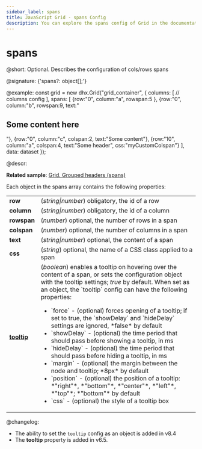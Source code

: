 ```yaml
---
sidebar_label: spans
title: JavaScript Grid - spans Config 
description: You can explore the spans config of Grid in the documentation of the DHTMLX JavaScript UI library. Browse developer guides and API reference, try out code examples and live demos, and download a free 30-day evaluation version of DHTMLX Suite.
---
```


# spans

@short: Optional. Describes the configuration of cols/rows spans

@signature: {'spans?: object[];'}

@example:
const grid = new dhx.Grid("grid_container", {
    columns: [ 
        // columns config
    ],
    spans: [
        {row:"0", column:"a", rowspan:5 },
        {row:"0", column:"b", rowspan:9, text:"<h2>Some content here</h2>"},
        {row:"0", column:"c", colspan:2, text:"Some content"},
        {row:"10", column:"a", colspan:4, text:"Some header", css:"myCustomColspan"}
    ],
    data: dataset
});

@descr:

**Related sample**: [Grid. Grouped headers (spans)](https://snippet.dhtmlx.com/eol76o68)

Each object in the spans array contains the following properties:

<table>
    <tbody>
    <tr>
            <td><b>row</b></td>
            <td>(<i>string|number</i>) obligatory, the id of a row</td>
        </tr>
    <tr>
            <td><b>column</b></td>
            <td>(<i>string|number</i>) obligatory, the id of a column</td>
        </tr>
    <tr>
            <td><b>rowspan</b></td>
            <td>(<i>number</i>) optional, the number of rows in a span</td>
        </tr>
    <tr>
            <td><b>colspan</b></td>
            <td>(<i>number</i>) optional, the number of columns in a span</td>
        </tr>
    <tr>
            <td><b>text</b></td>
            <td>(<i>string|number</i>) optional, the content of a span</td>
        </tr>
    <tr>
            <td><b>css</b></td>
            <td>(<i>string</i>) optional, the name of a CSS class applied to a span</td>
        </tr>
    <tr>
            <td><a href="../../configuration#tooltip"><b>tooltip</b></a></td>
            <td>(<i>boolean</i>) enables a tooltip on hovering over the content of a span, or sets the configuration object with the tooltip settings; <i>true</i> by default. When set as an object, the `tooltip` config can have the following properties:<ul><li>`force` - (optional) forces opening of a tooltip; if set to true, the `showDelay` and `hideDelay` settings are ignored, *false* by default</li><li>`showDelay` - (optional) the time period that should pass before showing a tooltip, in ms</li><li>`hideDelay` - (optional) the time period that should pass before hiding a tooltip, in ms</li><li>`margin` - (optional) the margin between the node and tooltip; *8px* by default</li><li>`position` - (optional) the position of a tooltip: *"right"*, *"bottom"*, *"center"*, *"left"*, *"top"*; *"bottom"* by default</li><li>`css` - (optional) the style of a tooltip box</li></ul></td>
        </tr>
    </tbody>
</table>

@changelog:
- The ability to set the `tooltip` config as an object is added in v8.4
- The **tooltip** property is added in v6.5.

[comment]: # (@related: grid/initialization.md#initialize-grid grid/configuration.md#spans)
